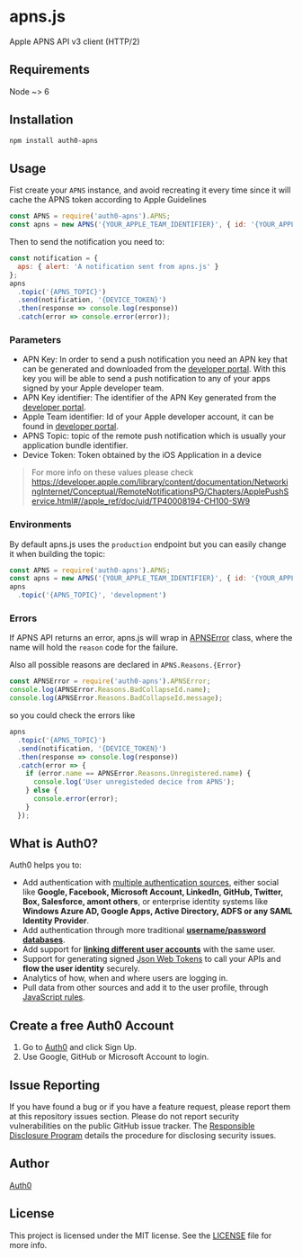 # apns.js

Apple APNS API v3 client (HTTP/2)

## Requirements

Node ~> 6

## Installation

```bash
npm install auth0-apns
```

## Usage

Fist create your `APNS` instance, and avoid recreating it every time since it will cache the APNS token according to Apple Guidelines

```js
const APNS = require('auth0-apns').APNS;
const apns = new APNS('{YOUR_APPLE_TEAM_IDENTIFIER}', { id: '{YOUR_APPLE_APN_KEY_ID}', pem: '{YOUR_APPLE_APN_KEY}'});
```

Then to send the notification you need to:

```js
const notification = {
  aps: { alert: 'A notification sent from apns.js' }
};
apns
  .topic('{APNS_TOPIC}')
  .send(notification, '{DEVICE_TOKEN}')
  .then(response => console.log(response))
  .catch(error => console.error(error));
```

### Parameters

- APN Key: In order to send a push notification you need an APN key that can be generated and downloaded from the [developer portal](https://developer.apple.com/account/ios/certificate/key). With this key you will be able to send a push notification to any of your apps signed by your Apple developer team.
- APN Key identifier: The identifier of the APN Key generated from the [developer portal](https://developer.apple.com/account/ios/certificate/key).
- Apple Team identifier: Id of your Apple developer account, it can be found in [developer portal](https://developer.apple.com/account/#/membership/).
- APNS Topic: topic of the remote push notification which is usually your application bundle identifier.
- Device Token: Token obtained by the iOS Application in a device

> For more info on these values please check https://developer.apple.com/library/content/documentation/NetworkingInternet/Conceptual/RemoteNotificationsPG/Chapters/ApplePushService.html#//apple_ref/doc/uid/TP40008194-CH100-SW9

### Environments

By default apns.js uses the `production` endpoint but you can easily change it when building the topic:

```js
const APNS = require('auth0-apns').APNS;
const apns = new APNS('{YOUR_APPLE_TEAM_IDENTIFIER}', { id: '{YOUR_APPLE_APN_KEY_ID}', pem: '{YOUR_APPLE_APN_KEY}'});
apns
  .topic('{APNS_TOPIC}', 'development')
```

### Errors

If APNS API returns an error, apns.js will wrap in [APNSError](https://github.com/auth0/apns.js/blob/master/error/index.js) class, where the name will hold the `reason` code for the failure.

Also all possible reasons are declared in `APNS.Reasons.{Error}`

```js
const APNSError = require('auth0-apns').APNSError;
console.log(APNSError.Reasons.BadCollapseId.name);
console.log(APNSError.Reasons.BadCollapseId.message);
```

so you could check the errors like

```js
apns
  .topic('{APNS_TOPIC}')
  .send(notification, '{DEVICE_TOKEN}')
  .then(response => console.log(response))
  .catch(error => {
    if (error.name == APNSError.Reasons.Unregistered.name) {
      console.log('User unregisteded decice from APNS');
    } else {
      console.error(error);
    }
  });
```
## What is Auth0?

Auth0 helps you to:

* Add authentication with [multiple authentication sources](https://docs.auth0.com/identityproviders), either social like **Google, Facebook, Microsoft Account, LinkedIn, GitHub, Twitter, Box, Salesforce, amont others**, or enterprise identity systems like **Windows Azure AD, Google Apps, Active Directory, ADFS or any SAML Identity Provider**.
* Add authentication through more traditional **[username/password databases](https://docs.auth0.com/mysql-connection-tutorial)**.
* Add support for **[linking different user accounts](https://docs.auth0.com/link-accounts)** with the same user.
* Support for generating signed [Json Web Tokens](https://docs.auth0.com/jwt) to call your APIs and **flow the user identity** securely.
* Analytics of how, when and where users are logging in.
* Pull data from other sources and add it to the user profile, through [JavaScript rules](https://docs.auth0.com/rules).

## Create a free Auth0 Account

1. Go to [Auth0](https://auth0.com) and click Sign Up.
2. Use Google, GitHub or Microsoft Account to login.

## Issue Reporting

If you have found a bug or if you have a feature request, please report them at this repository issues section. Please do not report security vulnerabilities on the public GitHub issue tracker. The [Responsible Disclosure Program](https://auth0.com/whitehat) details the procedure for disclosing security issues.

## Author

[Auth0](auth0.com)

## License

This project is licensed under the MIT license. See the [LICENSE](LICENSE.txt) file for more info.
